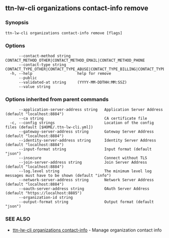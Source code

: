 ## ttn-lw-cli organizations contact-info remove



### Synopsis



```
ttn-lw-cli organizations contact-info remove [flags]
```

### Options

```
      --contact-method string   CONTACT_METHOD_OTHER|CONTACT_METHOD_EMAIL|CONTACT_METHOD_PHONE
      --contact-type string     CONTACT_TYPE_OTHER|CONTACT_TYPE_ABUSE|CONTACT_TYPE_BILLING|CONTACT_TYPE_TECHNICAL
  -h, --help                    help for remove
      --public                  
      --validated-at string     (YYYY-MM-DDTHH:MM:SSZ)
      --value string            
```

### Options inherited from parent commands

```
      --application-server-address string   Application Server Address (default "localhost:8884")
      --ca string                           CA certificate file
  -c, --config strings                      Location of the config files (default [$HOME/.ttn-lw-cli.yml])
      --gateway-server-address string       Gateway Server Address (default "localhost:8884")
      --identity-server-address string      Identity Server Address (default "localhost:8884")
      --input-format string                 Input format (default "json")
      --insecure                            Connect without TLS
      --join-server-address string          Join Server Address (default "localhost:8884")
      --log.level string                    The minimum level log messages must have to be shown (default "info")
      --network-server-address string       Network Server Address (default "localhost:8884")
      --oauth-server-address string         OAuth Server Address (default "https://localhost:8885")
      --organization-id string              
      --output-format string                Output format (default "json")
```

### SEE ALSO

* [ttn-lw-cli organizations contact-info](ttn-lw-cli_organizations_contact-info.md)	 - Manage organization contact info

